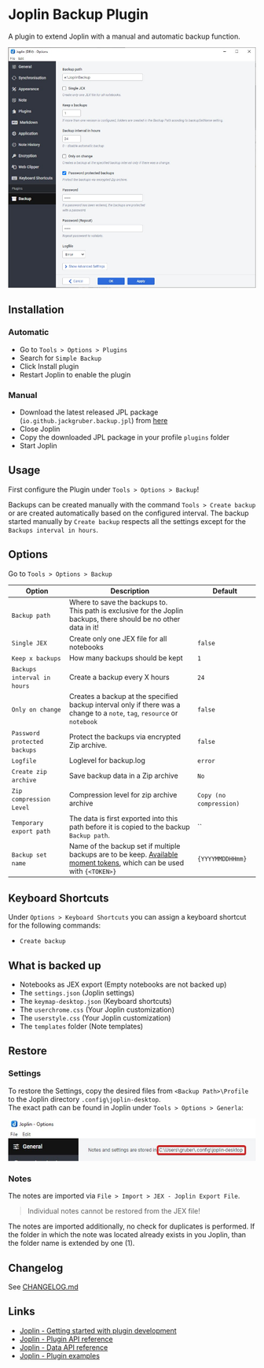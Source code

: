 # Joplin Backup Plugin

A plugin to extend Joplin with a manual and automatic backup function.

<img src=img/main.jpg>

## Installation

### Automatic

- Go to `Tools > Options > Plugins`
- Search for `Simple Backup`
- Click Install plugin
- Restart Joplin to enable the plugin

### Manual

- Download the latest released JPL package (`io.github.jackgruber.backup.jpl`) from [here](https://github.com/JackGruber/joplin-plugin-backup/releases/latest)
- Close Joplin
- Copy the downloaded JPL package in your profile `plugins` folder
- Start Joplin

## Usage

First configure the Plugin under `Tools > Options > Backup`!

Backups can be created manually with the command `Tools > Create backup` or are created automatically based on the configured interval.
The backup started manually by `Create backup` respects all the settings except for the `Backups interval in hours`.

## Options

Go to `Tools > Options > Backup`

| Option                       | Description                                                                                                                                                              | Default                 |
| ---------------------------- | ------------------------------------------------------------------------------------------------------------------------------------------------------------------------ | ----------------------- |
| `Backup path`                | Where to save the backups to. <br>This path is exclusive for the Joplin backups, there should be no other data in it!                                                    |                         |
| `Single JEX`                 | Create only one JEX file for all notebooks                                                                                                                               | `false`                 |
| `Keep x backups`             | How many backups should be kept                                                                                                                                          | `1`                     |
| `Backups interval in hours`  | Create a backup every X hours                                                                                                                                            | `24`                    |
| `Only on change`             | Creates a backup at the specified backup interval only if there was a change to a `note`, `tag`, `resource` or `notebook`                                                | `false`                 |
| `Password protected backups` | Protect the backups via encrypted Zip archive.                                                                                                                           | `false`                 |
| `Logfile`                    | Loglevel for backup.log                                                                                                                                                  | `error`                 |
| `Create zip archive`         | Save backup data in a Zip archive                                                                                                                                        | `No`                    |
| `Zip compression Level`      | Compression level for zip archive archive                                                                                                                                | `Copy (no compression)` |
| `Temporary export path`      | The data is first exported into this path before it is copied to the backup `Backup path`.                                                                               | ``                      |
| `Backup set name`            | Name of the backup set if multiple backups are to be keep. [Available moment tokens](https://momentjs.com/docs/#/displaying/format/), which can be used with `{<TOKEN>}` | `{YYYYMMDDHHmm}`        |

## Keyboard Shortcuts

Under `Options > Keyboard Shortcuts` you can assign a keyboard shortcut for the following commands:

- `Create backup`

## What is backed up

- Notebooks as JEX export (Empty notebooks are not backed up)
- The `settings.json` (Joplin settings)
- The `keymap-desktop.json` (Keyboard shortcuts)
- The `userchrome.css` (Your Joplin customization)
- The `userstyle.css` (Your Joplin customization)
- The `templates` folder (Note templates)

## Restore

### Settings

To restore the Settings, copy the desired files from `<Backup Path>\Profile` to the Joplin directory `.config\joplin-desktop`.  
The exact path can be found in Joplin under `Tools > Options > Generla`:

<img src=img/joplin_path_in_gui.jpg>

### Notes

The notes are imported via `File > Import > JEX - Joplin Export File`.

> Individual notes cannot be restored from the JEX file!

The notes are imported additionally, no check for duplicates is performed.
If the folder in which the note was located already exists in you Joplin, than the folder name is extended by one (1).

## Changelog

See [CHANGELOG.md](CHANGELOG.md)

## Links

- [Joplin - Getting started with plugin development](https://joplinapp.org/api/get_started/plugins/)
- [Joplin - Plugin API reference](https://joplinapp.org/api/references/plugin_api/classes/joplin.html)
- [Joplin - Data API reference](https://joplinapp.org/api/references/rest_api/)
- [Joplin - Plugin examples](https://github.com/laurent22/joplin/tree/dev/packages/app-cli/tests/support/plugins)
